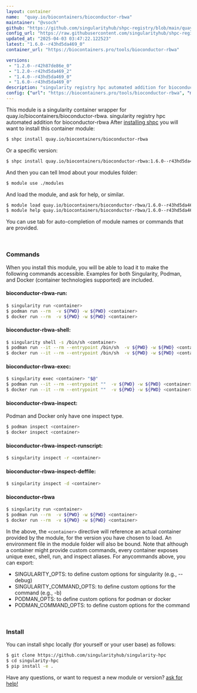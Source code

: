 ```yaml
---
layout: container
name:  "quay.io/biocontainers/bioconductor-rbwa"
maintainer: "@vsoch"
github: "https://github.com/singularityhub/shpc-registry/blob/main/quay.io/biocontainers/bioconductor-rbwa/container.yaml"
config_url: "https://raw.githubusercontent.com/singularityhub/shpc-registry/main/quay.io/biocontainers/bioconductor-rbwa/container.yaml"
updated_at: "2025-04-03 03:47:22.122523"
latest: "1.6.0--r43hd5da469_0"
container_url: "https://biocontainers.pro/tools/bioconductor-rbwa"

versions:
 - "1.2.0--r42h87de86e_0"
 - "1.2.0--r42hd5da469_2"
 - "1.4.0--r43hd5da469_0"
 - "1.6.0--r43hd5da469_0"
description: "singularity registry hpc automated addition for bioconductor-rbwa"
config: {"url": "https://biocontainers.pro/tools/bioconductor-rbwa", "maintainer": "@vsoch", "description": "singularity registry hpc automated addition for bioconductor-rbwa", "latest": {"1.6.0--r43hd5da469_0": "sha256:a2155fcdd2466460e209c5b6faedddf3bca5c077c0bb3905d483154e55394c73"}, "tags": {"1.2.0--r42h87de86e_0": "sha256:b175f0ae1a0d4013e9605bcc5f027906a26aa23c2b653ba19cc942521840218b", "1.2.0--r42hd5da469_2": "sha256:64e5d286a34936a3b7efbdb3c97c8eb297528bc16171e0a0e582d5d8a70d0558", "1.4.0--r43hd5da469_0": "sha256:f0b0be863b738793f638b4ab7ee539a09af3e4c7ee55cb73f90f2e34c957518e", "1.6.0--r43hd5da469_0": "sha256:a2155fcdd2466460e209c5b6faedddf3bca5c077c0bb3905d483154e55394c73"}, "docker": "quay.io/biocontainers/bioconductor-rbwa"}
---
```


This module is a singularity container wrapper for quay.io/biocontainers/bioconductor-rbwa.
singularity registry hpc automated addition for bioconductor-rbwa
After [installing shpc](#install) you will want to install this container module:


```bash
$ shpc install quay.io/biocontainers/bioconductor-rbwa
```

Or a specific version:

```bash
$ shpc install quay.io/biocontainers/bioconductor-rbwa:1.6.0--r43hd5da469_0
```

And then you can tell lmod about your modules folder:

```bash
$ module use ./modules
```

And load the module, and ask for help, or similar.

```bash
$ module load quay.io/biocontainers/bioconductor-rbwa/1.6.0--r43hd5da469_0
$ module help quay.io/biocontainers/bioconductor-rbwa/1.6.0--r43hd5da469_0
```

You can use tab for auto-completion of module names or commands that are provided.

<br>

### Commands

When you install this module, you will be able to load it to make the following commands accessible.
Examples for both Singularity, Podman, and Docker (container technologies supported) are included.

#### bioconductor-rbwa-run:

```bash
$ singularity run <container>
$ podman run --rm  -v ${PWD} -w ${PWD} <container>
$ docker run --rm  -v ${PWD} -w ${PWD} <container>
```

#### bioconductor-rbwa-shell:

```bash
$ singularity shell -s /bin/sh <container>
$ podman run --it --rm --entrypoint /bin/sh  -v ${PWD} -w ${PWD} <container>
$ docker run --it --rm --entrypoint /bin/sh  -v ${PWD} -w ${PWD} <container>
```

#### bioconductor-rbwa-exec:

```bash
$ singularity exec <container> "$@"
$ podman run --it --rm --entrypoint ""  -v ${PWD} -w ${PWD} <container> "$@"
$ docker run --it --rm --entrypoint ""  -v ${PWD} -w ${PWD} <container> "$@"
```

#### bioconductor-rbwa-inspect:

Podman and Docker only have one inspect type.

```bash
$ podman inspect <container>
$ docker inspect <container>
```

#### bioconductor-rbwa-inspect-runscript:

```bash
$ singularity inspect -r <container>
```

#### bioconductor-rbwa-inspect-deffile:

```bash
$ singularity inspect -d <container>
```



#### bioconductor-rbwa

```bash
$ singularity run <container>
$ podman run --rm  -v ${PWD} -w ${PWD} <container>
$ docker run --rm  -v ${PWD} -w ${PWD} <container>
```


In the above, the `<container>` directive will reference an actual container provided
by the module, for the version you have chosen to load. An environment file in the
module folder will also be bound. Note that although a container
might provide custom commands, every container exposes unique exec, shell, run, and
inspect aliases. For anycommands above, you can export:

 - SINGULARITY_OPTS: to define custom options for singularity (e.g., --debug)
 - SINGULARITY_COMMAND_OPTS: to define custom options for the command (e.g., -b)
 - PODMAN_OPTS: to define custom options for podman or docker
 - PODMAN_COMMAND_OPTS: to define custom options for the command

<br>

### Install

You can install shpc locally (for yourself or your user base) as follows:

```bash
$ git clone https://github.com/singularityhub/singularity-hpc
$ cd singularity-hpc
$ pip install -e .
```

Have any questions, or want to request a new module or version? [ask for help!](https://github.com/singularityhub/singularity-hpc/issues)